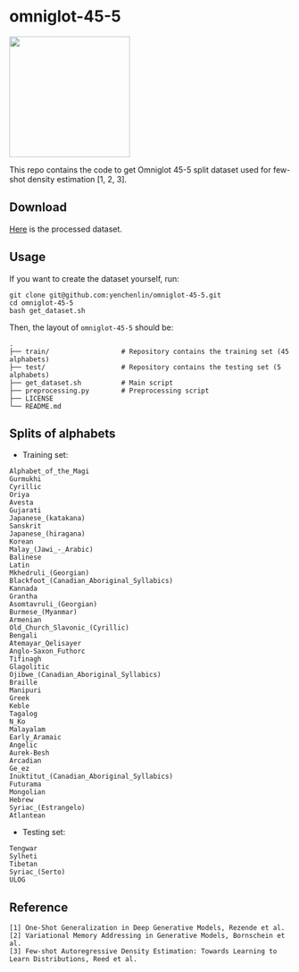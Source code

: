 # omniglot-45-5

<img src="https://user-images.githubusercontent.com/7057863/47463742-1cfa0580-d7b5-11e8-8b76-757430b71ab7.png" width="216" />

This repo contains the code to get Omniglot 45-5 split dataset used for few-shot density estimation [1, 2, 3].

## Download

[Here](https://github.com/yenchenlin/omniglot-45-5/blob/master/omniglot-45-5.zip) is the processed dataset.

## Usage

If you want to create the dataset yourself, run:
```
git clone git@github.com:yenchenlin/omniglot-45-5.git
cd omniglot-45-5
bash get_dataset.sh
```

Then, the layout of `omniglot-45-5` should be:
```
.
├── train/                  # Repository contains the training set (45 alphabets)
├── test/                   # Repository contains the testing set (5 alphabets)
├── get_dataset.sh          # Main script
├── preprocessing.py        # Preprocessing script
├── LICENSE
└── README.md
```

## Splits of alphabets

- Training set:
```
Alphabet_of_the_Magi
Gurmukhi
Cyrillic
Oriya
Avesta
Gujarati
Japanese_(katakana)
Sanskrit
Japanese_(hiragana)
Korean
Malay_(Jawi_-_Arabic)
Balinese
Latin
Mkhedruli_(Georgian)
Blackfoot_(Canadian_Aboriginal_Syllabics)
Kannada
Grantha
Asomtavruli_(Georgian)
Burmese_(Myanmar)
Armenian
Old_Church_Slavonic_(Cyrillic)
Bengali
Atemayar_Qelisayer
Anglo-Saxon_Futhorc
Tifinagh
Glagolitic
Ojibwe_(Canadian_Aboriginal_Syllabics)
Braille
Manipuri
Greek
Keble
Tagalog
N_Ko
Malayalam
Early_Aramaic
Angelic
Aurek-Besh
Arcadian
Ge_ez
Inuktitut_(Canadian_Aboriginal_Syllabics)
Futurama
Mongolian
Hebrew
Syriac_(Estrangelo)
Atlantean
```

- Testing set:
```
Tengwar
Sylheti
Tibetan
Syriac_(Serto)
ULOG
```

## Reference
```
[1] One-Shot Generalization in Deep Generative Models, Rezende et al.
[2] Variational Memory Addressing in Generative Models, Bornschein et al.
[3] Few-shot Autoregressive Density Estimation: Towards Learning to Learn Distributions, Reed et al.
```
